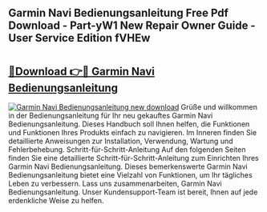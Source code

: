 ## Garmin Navi Bedienungsanleitung Free Pdf Download - Part-yW1 New Repair Owner Guide - User Service Edition fVHEw

# <h2><a href="http://df5fzi3.blite.top/?on=Garmin+Navi+Bedienungsanleitung">🔗Download 👉🔴 Garmin Navi Bedienungsanleitung</a></h2>

[![Garmin Navi Bedienungsanleitung new download](https://i.imgur.com/lujVjoI.png)](http://df5fzi3.blite.top/?on=Garmin+Navi+Bedienungsanleitung)
Grüße und willkommen in der Bedienungsanleitung für Ihr neu gekauftes Garmin Navi Bedienungsanleitung. Dieses Handbuch soll Ihnen helfen, die Funktionen und Funktionen Ihres Produkts einfach zu navigieren. Im Inneren finden Sie detaillierte Anweisungen zur Installation, Verwendung, Wartung und Fehlerbehebung. Schritt-für-Schritt-Anleitung Auf den folgenden Seiten finden Sie eine detaillierte Schritt-für-Schritt-Anleitung zum Einrichten Ihres Garmin Navi Bedienungsanleitung. Dieses bemerkenswerte Garmin Navi Bedienungsanleitung bietet eine Vielzahl von Funktionen, um Ihr tägliches Leben zu verbessern. Lass uns zusammenarbeiten, Garmin Navi Bedienungsanleitung. Unser Kundensupport-Team ist bereit, Ihnen auf jede erdenkliche Weise zu helfen.
